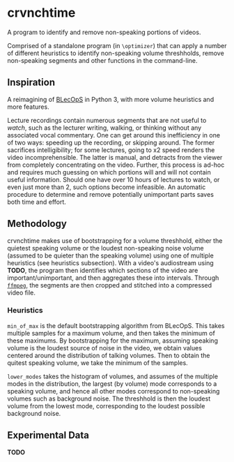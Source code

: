 # crvnchtime

A program to identify and remove non-speaking portions of videos.

Comprised of a standalone program (in `\optimizer`) that can apply a number of different heuristics to identify non-speaking volume threshholds, remove non-speaking segments and other functions in the command-line.

## Inspiration

A reimagining of [BLecOpS](https://github.com/shi428/blecop) in Python 3, with more volume heuristics and more features.

Lecture recordings contain numerous segments that are not useful to *watch*, such as the lecturer writing, walking, or thinking without any associated vocal commentary.
One can get around this inefficiency in one of two ways: speeding up the recording, or skipping around.
The former sacrifices intelligibility; for some lectures, going to x2 speed renders the video incomprehensible.
The latter is manual, and detracts from the viewer from completely concentrating on the video.
Further, this process is ad-hoc and requires much guessing on which portions will and will not contain useful information.
Should one have over 10 hours of lectures to watch, or even just more than 2, such options become infeasible.
An automatic procedure to determine and remove potentially unimportant parts saves both time and effort.

## Methodology

crvnchtime makes use of bootstrapping for a volume threshhold, either the quietest speaking volume or the loudest non-speaking noise volume (assumed to be quieter than the speaking volume) using one of multiple heuristics (see heuristics subsection).
With a video's audiostream using **TODO**, the program then identifies which sections of the video are important/unimportant, and then aggregates these into intervals.
Through [`ffmpeg`](https://ffmpeg.org/), the segments are then cropped and stitched into a compressed video file.

### Heuristics

`min_of_max` is the default bootstrapping algorithm from BLecOpS.
This takes multiple samples for a maximum volume, and then takes the minimum of these maximums.
By bootstrapping for the maximum, assuming speaking volume is the loudest source of noise in the video, we obtain values centered around the distribution of talking volumes.
Then to obtain the quitest speaking volume, we take the minimum of the samples.

`lower_modes` takes the histogram of volumes, and assumes of the multiple modes in the distribution, the largest (by volume) mode corresponds to a speaking volume, and hence all other modes correspond to non-speaking volumes such as background noise.
The threshhold is then the loudest volume from the lowest mode, corresponding to the loudest possible background noise.

## Experimental Data

**TODO**
